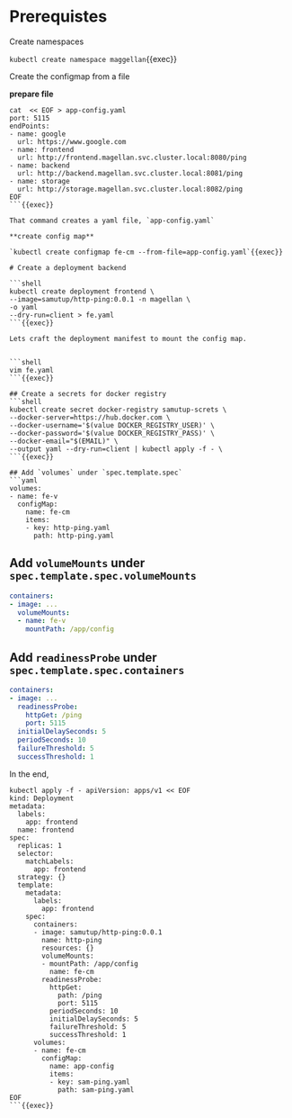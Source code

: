 # Prerequistes

Create namespaces

`kubectl create namespace maggellan`{{exec}}

Create the configmap from a file

**prepare file**

```
cat  << EOF > app-config.yaml
port: 5115
endPoints:
- name: google
  url: https://www.google.com
- name: frontend
  url: http://frontend.magellan.svc.cluster.local:8080/ping
- name: backend
  url: http://backend.magellan.svc.cluster.local:8081/ping
- name: storage 
  url: http://storage.magellan.svc.cluster.local:8082/ping
EOF
```{{exec}}

That command creates a yaml file, `app-config.yaml`

**create config map**

`kubectl create configmap fe-cm --from-file=app-config.yaml`{{exec}}

# Create a deployment backend

```shell
kubectl create deployment frontend \
--image=samutup/http-ping:0.0.1 -n magellan \
-o yaml 
--dry-run=client > fe.yaml
```{{exec}}

Lets craft the deployment manifest to mount the config map.


```shell
vim fe.yaml
```{{exec}}

## Create a secrets for docker registry
```shell
kubectl create secret docker-registry samutup-screts \
--docker-server=https://hub.docker.com \
--docker-username='$(value DOCKER_REGISTRY_USER)' \
--docker-password='$(value DOCKER_REGISTRY_PASS)' \
--docker-email="$(EMAIL)" \
--output yaml --dry-run=client | kubectl apply -f - \
```{{exec}}

## Add `volumes` under `spec.template.spec`
```yaml
volumes:
- name: fe-v
  configMap:
    name: fe-cm
    items:
    - key: http-ping.yaml
      path: http-ping.yaml
```

## Add `volumeMounts` under `spec.template.spec.volumeMounts`

```yaml
containers:
- image: ...
  volumeMounts:
  - name: fe-v
    mountPath: /app/config
```
## Add `readinessProbe` under `spec.template.spec.containers`


```yaml
containers:
- image: ...
  readinessProbe:
    httpGet: /ping
    port: 5115
  initialDelaySeconds: 5
  periodSeconds: 10
  failureThreshold: 5
  successThreshold: 1
```
In the end,

```shell
kubectl apply -f - apiVersion: apps/v1 << EOF
kind: Deployment
metadata:
  labels:
    app: frontend
  name: frontend
spec:
  replicas: 1
  selector:
    matchLabels:
      app: frontend
  strategy: {}
  template:
    metadata:
      labels:
        app: frontend
    spec:
      containers:
      - image: samutup/http-ping:0.0.1
        name: http-ping
        resources: {}
        volumeMounts:
        - mountPath: /app/config
          name: fe-cm
        readinessProbe:
          httpGet:
            path: /ping
            port: 5115
          periodSeconds: 10
          initialDelaySeconds: 5
          failureThreshold: 5
          successThreshold: 1
      volumes:
      - name: fe-cm
        configMap:
          name: app-config
          items:
          - key: sam-ping.yaml
            path: sam-ping.yaml
EOF
```{{exec}}




